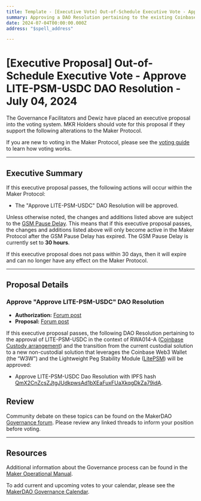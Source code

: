 ```yaml
---
title: Template - [Executive Vote] Out-of-Schedule Executive Vote - Approve LITE-PSM-USDC DAO Resolution - July 04, 2024
summary: Approving a DAO Resolution pertaining to the existing Coinbase Custody arrangement (RWA014-A) and the new Lightweight Peg Stability Moodule (LITE-PSM-A). 
date: 2024-07-04T00:00:00.000Z
address: "$spell_address"

---
```

# [Executive Proposal] Out-of-Schedule Executive Vote - Approve LITE-PSM-USDC DAO Resolution - July 04, 2024

The Governance Facilitators and Dewiz have placed an executive proposal into the voting system. MKR Holders should vote for this proposal if they support the following alterations to the Maker Protocol.

If you are new to voting in the Maker Protocol, please see the [voting guide](https://manual.makerdao.com/governance/voting-in-makerdao/on-chain-governance) to learn how voting works.

---

## Executive Summary

If this executive proposal passes, the following actions will occur within the Maker Protocol:

- The "Approve LITE-PSM-USDC" DAO Resolution will be approved.

Unless otherwise noted, the changes and additions listed above are subject to the [GSM Pause Delay](https://manual.makerdao.com/parameter-index/core/param-gsm-pause-delay). This means that if this executive proposal passes, the changes and additions listed above will only become active in the Maker Protocol after the GSM Pause Delay has expired. The GSM Pause Delay is currently set to **30 hours**.

If this executive proposal does not pass within 30 days, then it will expire and can no longer have any effect on the Maker Protocol.

---

## Proposal Details

### Approve "Approve LITE-PSM-USDC" DAO Resolution

- **Authorization:** [Forum post]()
- **Proposal:** [Forum post](https://forum.makerdao.com/t/coinbase-web3-wallet-legal-overview/24577)

If this executive proposal passes, the following DAO Resolution pertaining to the approval of LITE-PSM-USDC in the context of RWA014-A ([Coinbase Custody arrangement](https://forum.makerdao.com/t/coinbase-custody-legal-assessment/20384)) and the transition from the current custodial solution to a new non-custodial solution that leverages the Coinbase Web3 Wallet (the “W3W”) and the Lightweight Peg Stability Module ([LitePSM](https://forum.makerdao.com/t/litepsm-lite-psm-usdc-a-introduction-and-overview/24512)) will be approved:

- Approve LITE-PSM-USDC Dao Resolution with IPFS hash [QmX2CnZcsZJtgJUdkpwsAd1bXEaFuxFUaXkqgDkZa79idA](https://ipfs.io/ipfs/QmX2CnZcsZJtgJUdkpwsAd1bXEaFuxFUaXkqgDkZa79idA).

## Review

Community debate on these topics can be found on the MakerDAO [Governance forum](https://forum.makerdao.com/). Please review any linked threads to inform your position before voting.

---

## Resources

Additional information about the Governance process can be found in the [Maker Operational Manual](https://manual.makerdao.com).

To add current and upcoming votes to your calendar, please see the [MakerDAO Governance Calendar](https://manual.makerdao.com/makerdao/calendars/governance-calendar).
